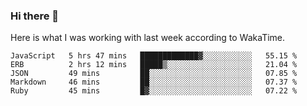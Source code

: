 ### Hi there 👋

Here is what I was working with last week according to WakaTime. 
<!--START_SECTION:waka-->
```text
JavaScript   5 hrs 47 mins   █████████████▓░░░░░░░░░░░   55.15 % 
ERB          2 hrs 12 mins   █████▒░░░░░░░░░░░░░░░░░░░   21.04 % 
JSON         49 mins         ██░░░░░░░░░░░░░░░░░░░░░░░   07.85 % 
Markdown     46 mins         ██░░░░░░░░░░░░░░░░░░░░░░░   07.37 % 
Ruby         45 mins         █▓░░░░░░░░░░░░░░░░░░░░░░░   07.22 % 
```
<!--END_SECTION:waka-->

<!--
**keithort/keithort** is a ✨ _special_ ✨ repository because its `README.md` (this file) appears on your GitHub profile.

Here are some ideas to get you started:

- 🔭 I’m currently working on ...
- 🌱 I’m currently learning ...
- 👯 I’m looking to collaborate on ...
- 🤔 I’m looking for help with ...
- 💬 Ask me about ...
- 📫 How to reach me: ...
- 😄 Pronouns: ...
- ⚡ Fun fact: ...
-->

